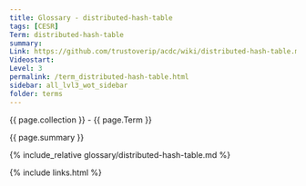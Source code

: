 ```yaml
---
title: Glossary - distributed-hash-table
tags: [CESR]
Term: distributed-hash-table
summary: 
Link: https://github.com/trustoverip/acdc/wiki/distributed-hash-table.md
Videostart: 
Level: 3
permalink: /term_distributed-hash-table.html
sidebar: all_lvl3_wot_sidebar
folder: terms
---
```


{{ page.collection }} - {{ page.Term }}

   {{ page.summary }}

{% include_relative glossary/distributed-hash-table.md %}

 {% include links.html %} 
